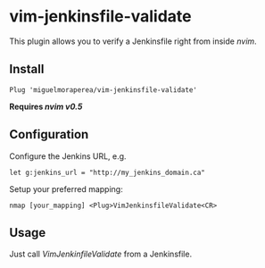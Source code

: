 # vim-jenkinsfile-validate

This plugin allows you to verify a Jenkinsfile right from inside *nvim*.

## Install

```viml
Plug 'miguelmoraperea/vim-jenkinsfile-validate'
```

**Requires *nvim v0.5***

## Configuration

Configure the Jenkins URL, e.g.

```viml
let g:jenkins_url = "http://my_jenkins_domain.ca"
```

Setup your preferred mapping:

```viml
nmap [your_mapping] <Plug>VimJenkinsfileValidate<CR>
```

## Usage

Just call *VimJenkinfileValidate* from a Jenkinsfile.
